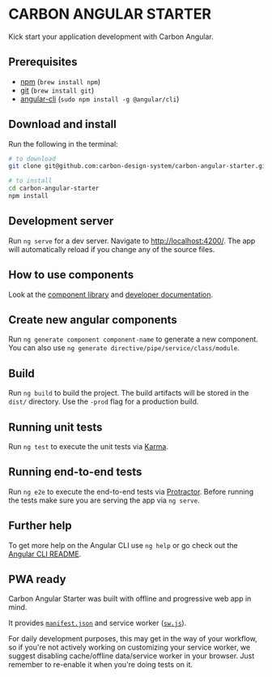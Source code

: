 # CARBON ANGULAR STARTER

Kick start your application development with Carbon Angular.

## Prerequisites

* [npm](https://www.npmjs.com/) (`brew install npm`)
* [git](https://git-scm.com/) (`brew install git`)
* [angular-cli](https://cli.angular.io/) (`sudo npm install -g @angular/cli`)

## Download and install

Run the following in the terminal:

```bash
# to download
git clone git@github.com:carbon-design-system/carbon-angular-starter.git

# to install
cd carbon-angular-starter
npm install
```

## Development server
Run `ng serve` for a dev server. Navigate to [http://localhost:4200/](http://localhost:4200/). The app will automatically reload if you change any of the source files.

## How to use components

Look at the [component library](https://angular.carbondesignsystem.com/) and [developer documentation](https://angular.carbondesignsystem.com/documentation/).

## Create new angular components

Run `ng generate component component-name` to generate a new component. You can also use `ng generate directive/pipe/service/class/module`.

## Build

Run `ng build` to build the project. The build artifacts will be stored in the `dist/` directory. Use the `-prod` flag for a production build.

## Running unit tests

Run `ng test` to execute the unit tests via [Karma](https://karma-runner.github.io).

## Running end-to-end tests

Run `ng e2e` to execute the end-to-end tests via [Protractor](http://www.protractortest.org/).
Before running the tests make sure you are serving the app via `ng serve`.

## Further help

To get more help on the Angular CLI use `ng help` or go check out the [Angular CLI README](https://github.com/angular/angular-cli/blob/master/README.md).

## PWA ready

Carbon Angular Starter was built with offline and progressive web app in mind.

It provides [`manifest.json`](src/manifest.json) and service worker ([`sw.js`](src/sw.js)).

For daily development purposes, this may get in the way of your workflow, so if you're not actively working on customizing your service worker, we suggest disabling cache/offline data/service worker in your browser. Just remember to re-enable it when you're doing tests on it.
